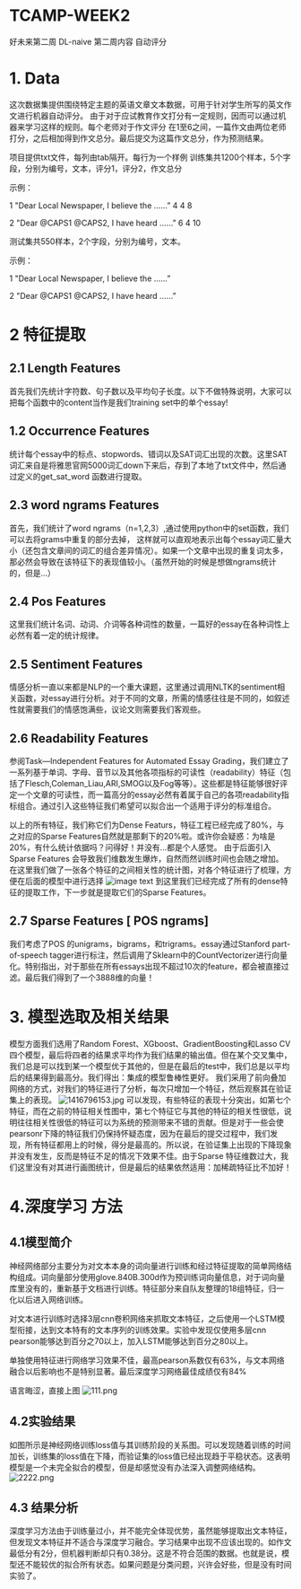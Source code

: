 # TCAMP-WEEK2
好未来第二周
DL-naive
第二周内容
自动评分

# 1. Data
这次数据集提供围绕特定主题的英语文章文本数据，可用于针对学生所写的英文作文进行机器自动评分。
由于对于应试教育作文打分有一定规则，因而可以通过机器来学习这样的规则。每个老师对于作文评分
在1至6之间，一篇作文由两位老师打分，之后相加得到作文总分。最后提交为这篇作文总分，作为预测结果。

项目提供txt文件，每列由tab隔开。每行为一个样例
训练集共1200个样本，5个字段，分别为编号，文本，评分1，评分2，作文总分

示例：

1 "Dear Local Newspaper, I believe the ……” 4 4 8

2 "Dear @CAPS1 @CAPS2, I have heard ……” 6 4 10

测试集共550样本，2个字段，分别为编号，文本。

示例：

1 "Dear Local Newspaper, I believe the ……”

2 "Dear @CAPS1 @CAPS2, I have heard ……”

# 2 特征提取
## 2.1 Length Features
首先我们先统计字符数、句子数以及平均句子长度。以下不做特殊说明，大家可以把每个函数中的content当作是我们training set中的单个essay!
## 1.2 Occurrence Features
统计每个essay中的标点、stopwords、错词以及SAT词汇出现的次数。这里SAT词汇来自是将雅思官网5000词汇down下来后，存到了本地了txt文件中，然后通过定义的get_sat_word 函数进行提取。
## 2.3 word ngrams Features
首先，我们统计了word ngrams（n=1,2,3）,通过使用python中的set函数，我们可以去将grams中重复的部分去掉，
这样就可以直观地表示出每个essay词汇量大小（还包含文章间的词汇的组合差异情况）。如果一个文章中出现的重复词太多，那必然会导致在该特征下的表现值较小。（虽然开始的时候是想做ngrams统计的，但是...）
## 2.4 Pos Features 
这里我们统计名词、动词、介词等各种词性的数量，一篇好的essay在各种词性上必然有着一定的统计规律。
## 2.5 Sentiment Features
情感分析一直以来都是NLP的一个重大课题，这里通过调用NLTK的sentiment相关函数，对essay进行分析。对于不同的文章，所需的情感往往是不同的，如叙述性就需要我们的情感饱满些，议论文则需要我们客观些。
## 2.6 Readability Features
参阅Task—Independent Features for Automated Essay Grading，我们建立了一系列基于单词、字母、音节以及其他各项指标的可读性（readability）特征（包括了Flesch,Coleman_Liau,ARI,SMOG以及Fog等等）。这些都是特征能够很好评定一个文章的可读性，而一篇高分的essay必然有着属于自己的各项readability指标组合。通过引入这些特征我们希望可以拟合出一个适用于评分的标准组合。

以上的所有特征，我们称它们为Dense Featurs，特征工程已经完成了80%，与之对应的Sparse Features自然就是那剩下的20%啦。或许你会疑惑：为啥是20%，有什么统计依据吗？问得好！并没有...都是个人感觉。
由于后面引入Sparse Features 会导致我们维数发生爆炸，自然而然训练时间也会随之增加。
在这里我们做了一张各个特征的之间相关性的统计图，对各个特征进行了梳理，方便在后面的模型中进行选择
![image text](attachment:114163400.jpg)
到这里我们已经完成了所有的dense特征的提取工作，下一步就是提取它们的Sparse Features。

## 2.7 Sparse Features [ POS ngrams]
我们考虑了POS 的unigrams，bigrams，和trigrams。essay通过Stanford part-of-speech tagger进行标注，然后调用了Sklearn中的CountVectorizer进行向量化。特别指出，对于那些在所有essays出现不超过10次的feature，都会被直接过滤。最后我们得到了一个3888维的向量！

# 3. 模型选取及相关结果

模型方面我们选用了Random Forest、XGboost、GradientBoosting和Lasso CV 四个模型，最后将四者的结果求平均作为我们结果的输出值。但在某个交叉集中，我们总是可以找到某一个模型优于其他的，但是在最后的test中，我们总是以平均后的结果得到最高分。我们得出：集成的模型鲁棒性更好。
我们采用了前向叠加网络的方式，对我们的特征进行了分析，每次只增加一个特征，然后观察其在验证集上的表现。
![1416796153.jpg](attachment:1416796153.jpg)
可以发现，有些特征的表现十分突出，如第七个特征，而在之前的特征相关性图中，第七个特征它与其他的特征的相关性很低，说明往往相关性很低的特征可以为系统的预测带来不错的贡献。但是对于一些会使pearsonr下降的特征我们仍保持怀疑态度，因为在最后的提交过程中，我们发现，所有特征都用上的时候，得分是最高的。所以说，在验证集上出现的下降现象并没有发生，反而是特征不足的情况下效果不佳。由于Sparse 特征维数过大，我们这里没有对其进行画图统计，但是最后的结果依然适用：加稀疏特征比不加好！

# 4.深度学习 方法

## 4.1模型简介
神经网络部分主要分为对文本本身的词向量进行训练和经过特征提取的简单网络结构组成。词向量部分使用glove.840B.300d作为预训练词向量信息，对于词向量库里没有的，重新基于文档进行训练。特征部分来自队友整理的18组特征，归一化以后进入网络训练。

对文本进行训练时选择3层cnn卷积网络来抓取文本特征，之后使用一个LSTM模型衔接，达到文本特有的文本序列的训练效果。实验中发现仅使用多层cnn pearson能够达到百分之70以上，加入LSTM能够达到百分之80以上。

单独使用特征进行网络学习效果不佳，最高pearson系数仅有63%，与文本网络融合以后影响也不是特别显著。最后深度学习网络最佳成绩仅有84%

语言晦涩，直接上图
![111.png](attachment:111.png)

## 4.2实验结果
如图所示是神经网络训练loss值与其训练阶段的关系图。可以发现随着训练的时间加长，训练集的loss值在下降，而验证集的loss值已经出现趋于平稳状态。这表明模型是一个未完全拟合的模型，但是却感觉没有办法深入调整网络结构。
![2222.png](attachment:2222.png)
## 4.3 结果分析
深度学习方法由于训练量过小，并不能完全体现优势，虽然能够提取出文本特征，但发现文本特征并不适合与深度学习融合。学习结果中出现不应该出现的。如作文最低分有2分，但机器判断却只有0.38分。这是不符合范围的数据。也就是说，模型还不能较优的拟合所有状态。如果问题是分类问题，兴许会好些，但是没有时间实验了。

